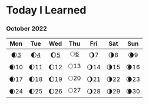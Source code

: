 # Today I Learned

### October 2022

| Mon | Tue | Wed | Thu | Fri | Sat | Sun |
| :---: | :---: | :---: | :---: | :---: | :---: | :---: |
| 🌒[3](https://github.com/chaaaany/2022_TIL/blob/a7d0203f52f761407ccbfaafd5e30d84793819b9/2022.10/2022-10-03.md) | 🌓[4](https://github.com/chaaaany/2022_TIL/blob/a7d0203f52f761407ccbfaafd5e30d84793819b9/2022.10/2022-10-04.md) | 🌔[5](https://github.com/chaaaany/2022_TIL/blob/a7d0203f52f761407ccbfaafd5e30d84793819b9/2022.10/2022-10-05.md) | 🌕[6](https://github.com/chaaaany/2022_TIL/blob/b5a86d3bfd228b782dccd55373a64454f4c5f1e4/2022.10/2022-10-06.md) | 🌖7 | 🌗8 | 🌘9 |
| 🌒10 | 🌓11 | 🌔12 | 🌕13 | 🌖14 | 🌗15 | 🌘16 |
| 🌒17 | 🌓18 | 🌔19 | 🌕20 | 🌖21 | 🌗22 | 🌘23 |
| 🌒24 | 🌓25 | 🌔26 | 🌕27 | 🌖28 | 🌗29 | 🌘30 |
